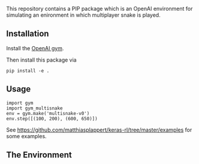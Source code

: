 This repository contains a PIP package which is an OpenAI environment for
simulating an enironment in which multiplayer snake is played.


## Installation

Install the [OpenAI gym](https://gym.openai.com/docs/).

Then install this package via

```
pip install -e .
```

## Usage

```
import gym
import gym_multisnake
env = gym.make('multisnake-v0')
env.step([(100, 200), (600, 650)])

```

See https://github.com/matthiasplappert/keras-rl/tree/master/examples for some
examples.


## The Environment


